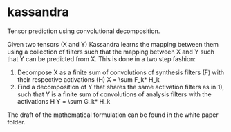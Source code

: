 # kassandra
Tensor prediction using convolutional decomposition.

Given two tensors (X and Y) Kassandra learns the mapping between them using a collection of filters such that the mapping between X and Y such that Y can be predicted from X.
This is done in a two step fashion:
  1) Decompose X as a finite sum of convolutions of synthesis filters (F) with their respective activations (H)
    X = \sum F_k* H_k
  2) Find a decomposition of Y that shares the same activation filters as in 1), such that Y is a finite sum of convolutions of analysis filters with the activations H
    Y = \sum G_k* H_k
    
The draft of the mathematical formulation can be found in the white paper folder.
